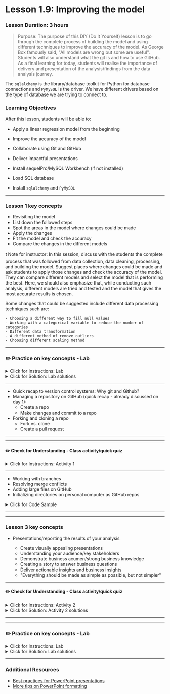 # Lesson 1.9: Improving the model

### Lesson Duration: 3 hours

> Purpose: The purpose of this DIY (Do It Yourself) lesson is to go through the complete process of building the model and using different techniques to improve the accuracy of the model. As George Box famously said, "All models are wrong but some are useful".
> Students will also understand what the git is and how to use GitHub. As a final learning for today, students will realise the importance of delivery and presentation of the analysis/findings from the data analysis journey.

 The `sqlalchemy` is the library/database toolkit for Python for database connections and `PyMySQL` is the driver. We have different drivers based on the type of database we are trying to connect to.

### Learning Objectives

After this lesson, students will be able to:

- Apply a linear regression model from the beginning
- Improve the accuracy of the model
- Collaborate using Git and GitHub
- Deliver impactful presentations

- Install sequelPro/MySQL Workbench (if not installed)
- Load SQL database
- Install `sqlalchemy` and `PyMySQL`

---

### Lesson 1 key concepts


- Revisiting the model
- List down the followed steps
- Spot the areas in the model where changes could be made
- Apply the changes
- Fit the model and check the accuracy
- Compare the changes in the different models

:exclamation: Note for instructor: In this session, discuss with the students the complete process that was followed from data collection, data cleaning, processing, and building the model. Suggest places where changes could be made and ask students to apply those changes and check the accuracy of the model. They can compare different models and select the model that is performing the best. Here, we should also emphasize that, while conducting such analysis, different models are tried and tested and the model that gives the most accurate results is chosen.

Some changes that could be suggested include different data processing techniques such are:

    - Choosing a different way to fill null values
    - Working with a categorical variable to reduce the number of categories
    - Different data transformation
    - A different method of remove outliers
    - Choosing different scaling method
---

### :pencil2: Practice on key concepts - Lab



<details>
  <summary> Click for Instructions: Lab </summary>

- Link to the lab: [https://github.com/ironhack-labs/lab-customer-analysis-round-7](https://github.com/ironhack-labs/lab-customer-analysis-round-7)

</details>

<details>
  <summary>Click for Solution: Lab solutions</summary>

- Link to the [lab solution]().

</details>

---

- Quick recap to version control systems: Why git and Github?
- Managing a repository on GitHub (quick recap - already discussed on day 1):
  - Create a repo
  - Make changes and commit to a repo
- Forking and cloning a repo
  - Fork vs. clone
  - Create a pull request

</details>

---
---

#### :pencil2: Check for Understanding - Class activity/quick quiz


<details>
  <summary> Click for Instructions: Activity 1 </summary>

- Fist to five

How everyone is doing with git and GitHub?

</details>

---



- Working with branches
- Resolving merge conflicts
- Adding large files on GitHub
- Initializing directories on personal computer as GitHub repos

<details>
<summary> Click for Code Sample </summary>

```shell
$ git branch 	                        # shows the current branches in the repo
$ git branch -a 	                    # shows all branches (even the ones you haven't worked on)
$ git checkout -b <NameOfNewBranch>	  # creates new branch
$ git checkout <BranchName> 	        # switches to the branch we want to work on
$ git pull 	                          # pulls the latest changes to the branch we are working on (git pull = git fetch + git merge)
$ git fetch 	                        # gets all branches from the repository
```

# Merging Branches

Case 1: Merges changes in branch to the master file

```shell
$ git checkout master
$ git merge <Name of Branch to be merged to Master>
```

Case 2: Merges changes in master file to the branch

```shell
$ git checkout <branch name>
$ git merge master
```

</details>

---


---

### Lesson 3 key concepts



- Presentations/reporting the results of your analysis

  - Create visually appealing presentations
  - Understanding your audience/key stakeholders
  - Demonstrate business acumen/strong business knowledge
  - Creating a story to answer business questions
  - Deliver actionable insights and business insights
  - "Everything should be made as simple as possible, but not simpler"

---

#### :pencil2: Check for Understanding - Class activity/quick quiz



<details>
  <summary> Click for Instructions: Activity 2 </summary>

**Daisy chain**

Check the full analysis process, step by step.

</details>

<details>
  <summary>Click for Solution: Activity 2 solutions</summary>

1. Problem (case study)
2. Getting Data
3. Cleaning/Wrangling/EDA
4. Processing Data
5. Modeling
6. Model Validation
7. Reporting

</details>

---



---

### :pencil2: Practice on key concepts - Lab



<details>
  <summary> Click for Instructions: Lab </summary>

- Link to the lab: [https://github.com/ironhack-labs/lab-customer-analysis-final-round](https://github.com/ironhack-labs/lab-customer-analysis-final-round)

</details>

<details>
  <summary>Click for Solution: Lab solutions</summary>

- Link to the [lab solution]().

</details>

---

### Additional Resources

- [Best practices for PowerPoint presentations](https://alum.mit.edu/best-practices-powerpoint-presentations)
- [More tips on PowerPoint formatting](https://www.workfront.com/blog/10-tips-for-designing-presentations-that-dont-suck-part-1)
